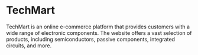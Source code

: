# TechMart
TechMart is an online e-commerce platform that provides  customers with a wide range of electronic components. The website  offers a vast selection of products, including semiconductors, passive  components, integrated circuits, and more.
